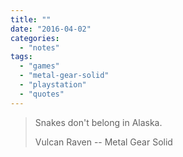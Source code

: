 ```yaml
---
title: ""
date: "2016-04-02"
categories: 
  - "notes"
tags: 
  - "games"
  - "metal-gear-solid"
  - "playstation"
  - "quotes"
---
```


> Snakes don't belong in Alaska.
> 
> Vulcan Raven -- Metal Gear Solid
